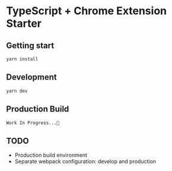 # TypeScript + Chrome Extension Starter

## Getting start

```
yarn install
```

## Development

```
yarn dev
```

## Production Build

```
Work In Progress...🚧
```

## TODO

- Production build environment
- Separate webpack configuration: develop and production
